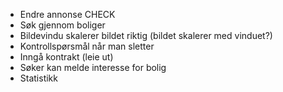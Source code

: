 - Endre annonse CHECK
- Søk gjennom boliger
- Bildevindu skalerer bildet riktig (bildet skalerer med vinduet?)
- Kontrollspørsmål når man sletter
- Inngå kontrakt (leie ut)
- Søker kan melde interesse for bolig
- Statistikk
